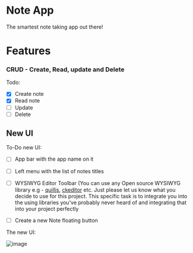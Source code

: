 # Note App
The smartest note taking app out there!

# Features
### CRUD - Create, Read, update and Delete

Todo: 
- [x] Create note
- [x] Read note
- [ ] Update
- [ ] Delete

## New UI
To-Do new UI:
- [ ] App bar with the app name on it
- [ ] Left menu with the list of notes titles
- [ ] WYSIWYG Editor Toolbar (You can use any Open source WYSIWYG library e.g - [quilljs](https://quilljs.com/), [ckeditor](https://ckeditor.com) etc. Just please let us know what you decide to use for this project. This specific task is to integrate you into the using libraries you've probably never heard of and integrating that into your project perfectly
- [ ] Create a new Note floating button


The new UI:

![image](https://user-images.githubusercontent.com/42372656/126477268-54ada719-e827-4161-9343-66d0ce1c3cc8.png)
